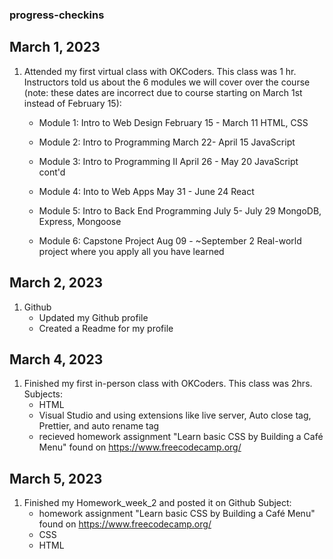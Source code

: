 ### progress-checkins
## March 1, 2023 
1. Attended my first virtual class with OKCoders.  This class was 1 hr.
   Instructors told us about the 6 modules we will cover over the course (note: these dates are incorrect due to course starting on March 1st instead of February 15):
     * Module 1: Intro to Web Design
       February 15 - March 11
       HTML, CSS

     * Module 2: Intro to Programming
       March 22- April 15
       JavaScript

     * Module 3: Intro to Programming II
       April 26 - May 20
       JavaScript cont'd

     * Module 4: Into to Web Apps
       May 31 - June 24
       React

     * Module 5: Intro to Back End Programming
       July 5- July 29
       MongoDB, Express, Mongoose

     * Module 6: Capstone Project
       Aug 09 - ~September 2
       Real-world project where you apply all you have learned
       
## March 2, 2023
1. Github
   * Updated my Github profile
   * Created a Readme for my profile
       
## March 4, 2023
1. Finished my first in-person class with OKCoders.  This class was 2hrs.
   Subjects:
   * HTML
   * Visual Studio and using extensions like live server, Auto close tag, Prettier, and auto rename tag
   * recieved homework assignment "Learn basic CSS by Building a Café Menu" found on https://www.freecodecamp.org/
   
## March 5, 2023
1.  Finished my Homework_week_2 and posted it on Github
    Subject:
    * homework assignment "Learn basic CSS by Building a Café Menu" found on https://www.freecodecamp.org/
    * CSS
    * HTML
